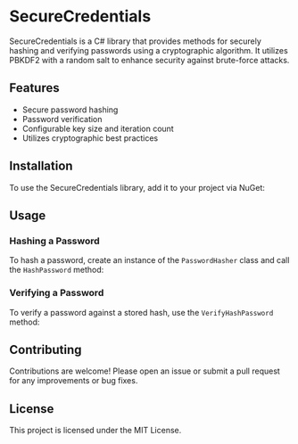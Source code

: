 ﻿# SecureCredentials

SecureCredentials is a C# library that provides methods for securely hashing and verifying passwords using a cryptographic algorithm. It utilizes PBKDF2 with a random salt to enhance security against brute-force attacks.

## Features

- Secure password hashing
- Password verification
- Configurable key size and iteration count
- Utilizes cryptographic best practices

## Installation

To use the SecureCredentials library, add it to your project via NuGet:
## Usage

### Hashing a Password

To hash a password, create an instance of the `PasswordHasher` class and call the `HashPassword` method:
### Verifying a Password

To verify a password against a stored hash, use the `VerifyHashPassword` method:
## Contributing

Contributions are welcome! Please open an issue or submit a pull request for any improvements or bug fixes.

## License

This project is licensed under the MIT License.
